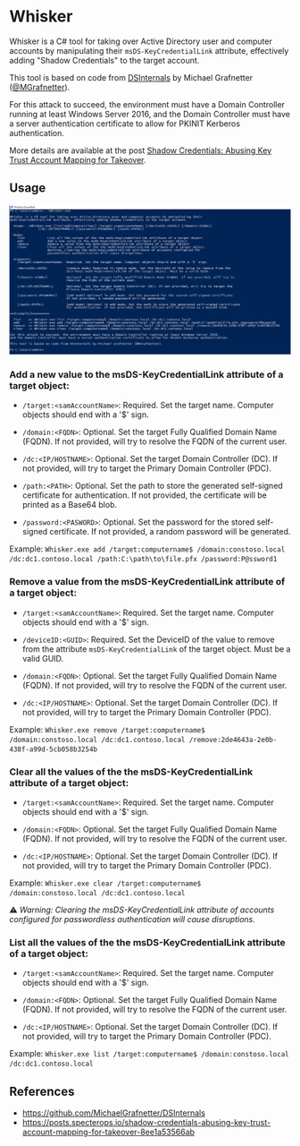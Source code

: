 # Whisker

Whisker is a C# tool for taking over Active Directory user and computer accounts by manipulating their `msDS-KeyCredentialLink` attribute, effectively adding "Shadow Credentials" to the target account.

This tool is based on code from [DSInternals](https://github.com/MichaelGrafnetter/DSInternals) by Michael Grafnetter ([@MGrafnetter](https://twitter.com/MGrafnetter)).

For this attack to succeed, the environment must have a Domain Controller running at least Windows Server 2016, and the Domain Controller must have a server authentication certificate to allow for PKINIT Kerberos authentication.

More details are available at the post [Shadow Credentials: Abusing Key Trust Account Mapping for Takeover](https://posts.specterops.io/shadow-credentials-abusing-key-trust-account-mapping-for-takeover-8ee1a53566ab).

## Usage

![](./assets/usage.png)

### Add a new value to the msDS-KeyCredentialLink attribute of a target object:

 - `/target:<samAccountName>`: Required. Set the target name. Computer objects should end with a '$' sign.

 - `/domain:<FQDN>`: Optional. Set the target Fully Qualified Domain Name (FQDN). If not provided, will try to resolve the FQDN of the current user.

 - `/dc:<IP/HOSTNAME>`: Optional. Set the target Domain Controller (DC). If not provided, will try to target the Primary Domain Controller (PDC).

 - `/path:<PATH>`: Optional. Set the path to store the generated self-signed certificate for authentication. If not provided, the certificate will be printed as a Base64 blob.
  
 - `/password:<PASWORD>`: Optional. Set the password for the stored self-signed certificate. If not provided, a random password will be generated.

Example: `Whisker.exe add /target:computername$ /domain:constoso.local /dc:dc1.contoso.local /path:C:\path\to\file.pfx /password:P@ssword1`


### Remove a value from the msDS-KeyCredentialLink attribute of a target object:

 - `/target:<samAccountName>`: Required. Set the target name. Computer objects should end with a '$' sign.
    
 - `/deviceID:<GUID>`: Required. Set the DeviceID of the value to remove from the attribute `msDS-KeyCredentialLink` of the target object. Must be a valid GUID.  

 - `/domain:<FQDN>`: Optional. Set the target Fully Qualified Domain Name (FQDN). If not provided, will try to resolve the FQDN of the current user.
    
 - `/dc:<IP/HOSTNAME>`: Optional. Set the target Domain Controller (DC). If not provided, will try to target the Primary Domain Controller (PDC).

Example: `Whisker.exe remove /target:computername$ /domain:constoso.local /dc:dc1.contoso.local /remove:2de4643a-2e0b-438f-a99d-5cb058b3254b`


### Clear all the values of the the msDS-KeyCredentialLink attribute of a target object: 
  
 - `/target:<samAccountName>`: Required. Set the target name. Computer objects should end with a '$' sign.
    
 - `/domain:<FQDN>`: Optional. Set the target Fully Qualified Domain Name (FQDN). If not provided, will try to resolve the FQDN of the current user.
  
 - `/dc:<IP/HOSTNAME>`: Optional. Set the target Domain Controller (DC). If not provided, will try to target the Primary Domain Controller (PDC).

Example: `Whisker.exe clear /target:computername$ /domain:constoso.local /dc:dc1.contoso.local`
  
⚠️ *Warning: Clearing the msDS-KeyCredentialLink attribute of accounts configured for passwordless authentication will cause disruptions.*


### List all the values of the the msDS-KeyCredentialLink attribute of a target object:
  
 - `/target:<samAccountName>`: Required. Set the target name. Computer objects should end with a '$' sign.
  
 - `/domain:<FQDN>`: Optional. Set the target Fully Qualified Domain Name (FQDN). If not provided, will try to resolve the FQDN of the current user.
  
 - `/dc:<IP/HOSTNAME>`: Optional. Set the target Domain Controller (DC). If not provided, will try to target the Primary Domain Controller (PDC).

Example: `Whisker.exe list /target:computername$ /domain:constoso.local /dc:dc1.contoso.local`


## References
 - https://github.com/MichaelGrafnetter/DSInternals
 - https://posts.specterops.io/shadow-credentials-abusing-key-trust-account-mapping-for-takeover-8ee1a53566ab
